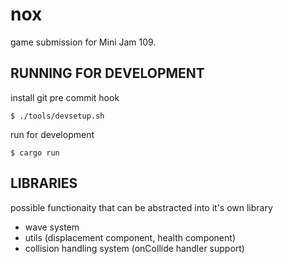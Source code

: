 
# nox

game submission for Mini Jam 109.

## RUNNING FOR DEVELOPMENT

install git pre commit hook
```
$ ./tools/devsetup.sh
```

run for development
```
$ cargo run
```

## LIBRARIES

possible functionaity that can be abstracted into it's own library
- wave system
- utils (displacement component, health component)
- collision handling system (onCollide handler support)
